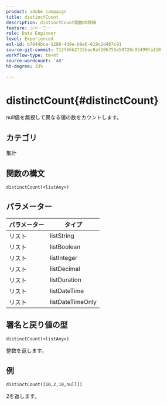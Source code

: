 ```yaml
---
product: adobe campaign
title: distinctCount
description: distinctCount関数の詳細
feature: ジャーニー
role: Data Engineer
level: Experienced
exl-id: b7844bce-1286-4d9e-b9e6-619c2d467c91
source-git-commit: 712f66b2715bac0af206755e59728c95499fa110
workflow-type: tm+mt
source-wordcount: '48'
ht-degree: 33%

---
```


# distinctCount{#distinctCount}

null値を無視して異なる値の数をカウントします。

## カテゴリ

集計

## 関数の構文

`distinctCount(<listAny>)`

## パラメーター

| パラメーター | タイプ |
|-----------|------------------|
| リスト | listString |
| リスト | listBoolean |
| リスト | listInteger |
| リスト | listDecimal |
| リスト | listDuration |
| リスト | listDateTime |
| リスト | listDateTimeOnly |

## 署名と戻り値の型

`distinctCount(<listAny>)`

整数を返します。

## 例

`distinctCount([10,2,10,null])`

2を返します。
